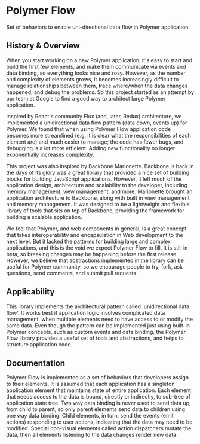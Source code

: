 # Polymer Flow

Set of behaviors to enable uni-directional data flow in Polymer application.

## History & Overview

When you start working on a new Polymer application, it's easy to start and build the first few elements, and make them communicate via events and data binding, so everything looks nice and rosy. However, as the number and complexity of elements grows, it becomes increasingly difficult to manage relationships between them, trace where/when the data changes happened, and debug the problems. So this project started as an attempt by our team at Google to find a good way to architect large Polymer application. 

Inspired by React's community Flux (and, later, Redux) architecture, we implemented a unidirectional data flow pattern (data down, events up) for Polymer. We found that when using Polymer Flow application code becomes more streamlined (e.g. it is clear what the responsibilities of each element are) and much easier to manage; the code has fewer bugs, and debugging is a lot more efficient. Adding new functionality no longer exponentially increases complexity.

This project was also inspired by Backbone Marionette. Backbone.js back in the days of its glory was a great library that provided a nice set of building blocks for building JavaScript applications. However, it left much of the application design, architecture and scalability to the developer, including memory management, view management, and more. Marionette brought an application architecture to Backbone, along with built in view management and memory management. It was designed to be a lightweight and flexible library of tools that sits on top of Backbone, providing the framework for building a scalable application.

We feel that Polymer, and web components in general, is a great concept that takes interoperability and encapsulation in Web development to the next level. But it lacked the patterns for building large and complex applications, and this is the void we expect Polymer Flow to fill. It is still in beta, so breaking changes may be happening before the first release. However, we believe that abstractions implemented in the library can be useful for Polymer community, so we encourage people to try, fork, ask questions, send  comments, and submit pull requests.

## Applicability

This library implements the architectural pattern called 'unidirectional data flow'. It works best if application logic involves complicated data management, when multiple elements need to have access to or modify the same data. Even though the pattern can be implemented just using built-in Polymer concepts, such as custom events and data binding, the Polymer Flow library provides a useful set of tools and abstractions, and helps to structure application code.

## Documentation

Polymer Flow is implemented as a set of behaviors that developers assign to their elements. It is assumed that each application has a singleton application element that maintains state of entire application. Each element that needs access to the data is bound, directly or indirectly, to sub-tree of application state tree. Two way data binding is never used to send data up, from child to parent, so only parent elements send data to children using one way data binding. Child elements, in turn, send the events (emit actions) responding to user actions, indicating that the data may need to be modified. Special non-visual elements called action dispatchers mutate the data, then all elements listening to the data changes render new data. 
